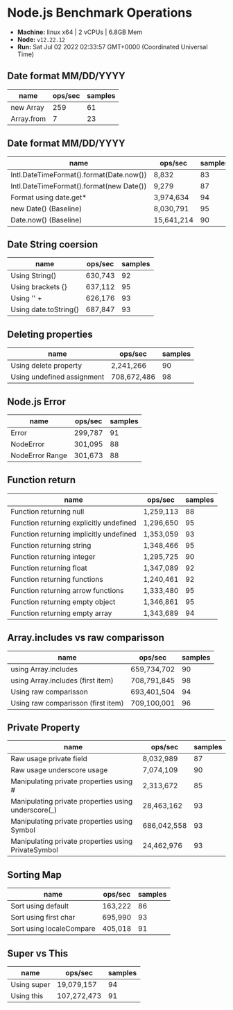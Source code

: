 # Node.js Benchmark Operations

* __Machine:__ linux x64 | 2 vCPUs | 6.8GB Mem
* __Node:__ `v12.22.12`
* __Run:__ Sat Jul 02 2022 02:33:57 GMT+0000 (Coordinated Universal Time)

## Date format MM/DD/YYYY

|name|ops/sec|samples|
|-|-|-|
|new Array|259|61|
|Array.from|7|23|


## Date format MM/DD/YYYY

|name|ops/sec|samples|
|-|-|-|
|Intl.DateTimeFormat().format(Date.now())|8,832|83|
|Intl.DateTimeFormat().format(new Date())|9,279|87|
|Format using date.get*|3,974,634|94|
|new Date() (Baseline)|8,030,791|95|
|Date.now() (Baseline)|15,641,214|90|

## Date String coersion

|name|ops/sec|samples|
|-|-|-|
|Using String()|630,743|92|
|Using brackets {}|637,112|95|
|Using '' + |626,176|93|
|Using date.toString()|687,847|93|

## Deleting properties

|name|ops/sec|samples|
|-|-|-|
|Using delete property|2,241,266|90|
|Using undefined assignment|708,672,486|98|

## Node.js Error

|name|ops/sec|samples|
|-|-|-|
|Error|299,787|91|
|NodeError|301,095|88|
|NodeError Range|301,673|88|

## Function return

|name|ops/sec|samples|
|-|-|-|
|Function returning null|1,259,113|88|
|Function returning explicitly undefined|1,296,650|95|
|Function returning implicitly undefined|1,353,059|93|
|Function returning string|1,348,466|95|
|Function returning integer|1,295,725|90|
|Function returning float|1,347,089|92|
|Function returning functions|1,240,461|92|
|Function returning arrow functions|1,333,480|95|
|Function returning empty object|1,346,861|95|
|Function returning empty array|1,343,689|94|

## Array.includes vs raw comparisson

|name|ops/sec|samples|
|-|-|-|
|using Array.includes|659,734,702|90|
|using Array.includes (first item)|708,791,845|98|
|Using raw comparisson|693,401,504|94|
|Using raw comparisson (first item)|709,100,001|96|


## Private Property

|name|ops/sec|samples|
|-|-|-|
|Raw usage private field|8,032,989|87|
|Raw usage underscore usage|7,074,109|90|
|Manipulating private properties using #|2,313,672|85|
|Manipulating private properties using underscore(_)|28,463,162|93|
|Manipulating private properties using Symbol|686,042,558|93|
|Manipulating private properties using PrivateSymbol|24,462,976|93|

## Sorting Map

|name|ops/sec|samples|
|-|-|-|
|Sort using default|163,222|86|
|Sort using first char|695,990|93|
|Sort using localeCompare|405,018|91|



## Super vs This

|name|ops/sec|samples|
|-|-|-|
|Using super|19,079,157|94|
|Using this|107,272,473|91|

